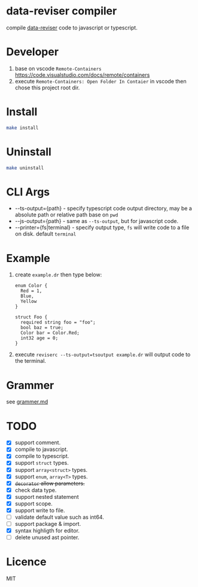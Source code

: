 # data-reviser compiler
compile [data-reviser](https://github.com/CoinXu/data-reviser) code to javascript or typescript.

# Developer
1. base on vscode `Remote-Containers` https://code.visualstudio.com/docs/remote/containers
2. execute `Remote-Containers: Open Folder In Contaier` in vscode then chose this project root dir.

# Install
```bash
make install
```

# Uninstall
```bash
make uninstall
```

# CLI Args
+ --ts-output={path} - specify typescript code output directory, may be a absolute path or relative path base on `pwd`
+ --js-output={path} - same as `--ts-output`, but for javascript code.
+ --printer={fs|terminal} - specify output type, `fs` will write code to a file on disk.  default `terminal`

# Example
1. create `example.dr` then type below:
   ```
   enum Color {
     Red = 1,
     Blue,
     Yellow
   }

   struct Foo {
     required string foo = "foo";
     bool baz = true;
     Color bar = Color.Red;
     int32 age = 0;
   }
   ```
2. execute `reviserc --ts-output=tsoutput example.dr` will output code to the terminal.

# Grammer
see [grammer.md](./grammer.md)

# TODO
+ [x] support comment.
+ [x] compile to javascript.
+ [x] compile to typescript.
+ [x] support `struct` types.
+ [x] support `array<struct>` types.
+ [x] support `enum`, `array<T>` types.
+ [x] ~~`decorator` allow parameters.~~
+ [x] check data type.
+ [x] support nested statement
+ [x] support scope.
+ [x] support write to file.
+ [ ] validate default value such as int64.
+ [ ] support package & import.
+ [x] syntax highligth for editor.
+ [ ] delete unused ast pointer.

# Licence
MIT
